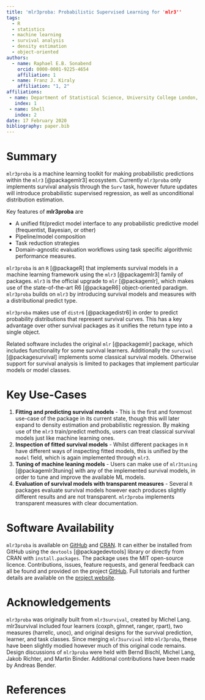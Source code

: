 ```yaml
---
title: 'mlr3proba: Probabilistic Supervised Learning for 'mlr3''
tags:
  - R
  - statistics
  - machine learning
  - survival analysis
  - density estimation
  - object-oriented
authors:
  - name: Raphael E.B. Sonabend
    orcid: 0000-0001-9225-4654
    affiliation: 1
  - name: Franz J. Kiraly
    affiliation: "1, 2"
affiliations:
 - name: Department of Statistical Science, University College London, Gower Street, London WC1E 6BT, United Kingdom
   index: 1
 - name: Shell
   index: 2
date: 17 February 2020
bibliography: paper.bib
---
```


# Summary

`mlr3proba` is a machine learning toolkit for making probabilistic predictions within the `mlr3` [@packagemlr3] ecosystem. Currently `mlr3proba` only implements survival analysis through the `Surv` task, however future updates will introduce probabilistic supervised regression, as well as unconditional distribution estimation.

Key features of **mlr3proba** are

* A unified fit/predict model interface to any probabilistic predictive model (frequentist, Bayesian, or other)
* Pipeline/model composition
* Task reduction strategies
* Domain-agnostic evaluation workflows using task specific algorithmic performance measures.

`mlr3proba` is an `R` [@packageR] that implements survival models in a machine learning framework using the `mlr3` [@packagemlr3] family of packages. `mlr3` is the official upgrade to `mlr` [@packagemlr], which makes use of the state-of-the-art R6 [@packageR6] object-oriented paradigm. `mlr3proba` builds on `mlr3` by introducing survival models and measures with a distributional predict type.

`mlr3proba`  makes use of `distr6` [@packagedistr6] in order to predict probability distributions that represent survival curves. This has a key advantage over other survival packages as it unifies the return type into a single object. 

Related software includes the original `mlr` [@packagemlr] package, which includes functionality for some survival learners. Additionally the `survival` [@packagesurvival] implements some classical survival models. Otherwise support for survival analysis is limited to packages that implement particular models or model classes.

# Key Use-Cases

1. **Fitting and predicting survival models** - This is the first and foremost use-case of the package in its current state, though this will later expand to density estimation and probabilistic regression. By making use of the `mlr3` train/predict methods, users can treat classical survival models just like machine learning ones.
2. **Inspection of fitted survival models** - Whilst different packages in `R` have different ways of inspecting fitted models, this is unified by the `model` field, which is again implemented through `mlr3`.
3. **Tuning of machine leaning models** - Users can make use of `mlr3tuning` [@packagemlr3tuning] with any of the implemented survival models, in order to tune and improve the available ML models.
4. **Evaluation of survival models with transparent measures** - Several `R` packages evaluate survival models however each produces slightly different results and are not transparent. `mlr3proba` implements transparent measures with clear documentation.

# Software Availability

`mlr3proba` is available on [GitHub](https://github.com/mlr-org/mlr3proba) and [CRAN](https://CRAN.R-project.org/package=mlr3proba). It can either be installed from GitHub using the `devtools` [@packagedevtools] library or directly from CRAN with `install.packages`. The package uses the MIT open-source licence. Contributions, issues, feature requests, and general feedback can all be found and provided on the project [GitHub](https://github.com/mlr-org/mlr3proba). Full tutorials and further details are available on the [project website](https://mlr3proba.mlr-org.com/).

# Acknowledgements
`mlr3proba` was originally built from `mlr3survival`, created by Michel Lang. mlr3survival included four learners (coxph, glmnet, ranger, rpart), two measures (harrellc, unoc), and original designs for the survival prediction, learner, and task classes. Since merging `mlr3survival` into `mlr3proba`, these have been slightly modied however much of this original code remains. Design discussions of `mlr3proba` were held with Bernd Bischl, Michel Lang, Jakob Richter, and Martin Binder. Additional contributions have been made by Andreas Bender.

# References